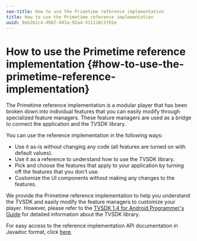 ```yaml
---
seo-title: How to use the Primetime reference implementation
title: How to use the Primetime reference implementation
uuid: 9eb262c4-d987-493a-92a4-311118c5f01e
---
```


# How to use the Primetime reference implementation {#how-to-use-the-primetime-reference-implementation}

The Primetime reference implementation is a modular player that has been broken down into individual features that you can easily modify through specialized feature managers. These feature managers are used as a bridge to connect the application and the TVSDK library.

You can use the reference implementation in the following ways:

* Use it as-is without changing any code (all features are turned on with default values). 
* Use it as a reference to understand how to use the TVSDK library. 
* Pick and choose the features that apply to your application by turning off the features that you don't use. 
* Customize the UI components without making any changes to the features.

We provide the Primetime reference implementation to help you understand the TVSDK and easily modify the feature managers to customize your player. However, please refer to the [TVSDK 1.4 for Android Programmer's Guide](https://helpx.adobe.com/content/dam/help/en/primetime/programming-guides/psdk_android.pdf) for detailed information about the TVSDK library.

For easy access to the reference implementation API documentation in Javadoc format, click [here](https://help.adobe.com/en_US/primetime/api/psdk/javadoc/index.html).
